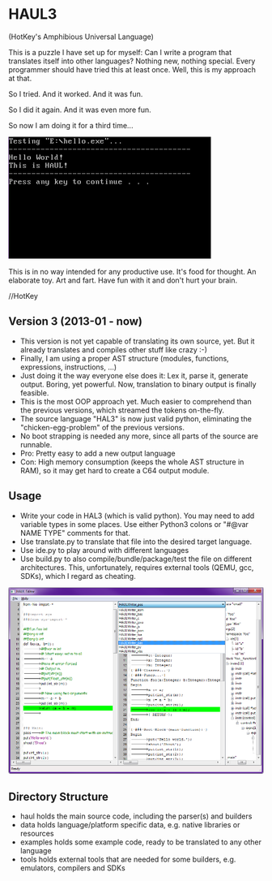 # HAUL3
(HotKey's Amphibious Universal Language)

This is a puzzle I have set up for myself: Can I write a program that translates itself into other languages? Nothing new, nothing special. Every programmer should have tried this at least once. Well, this is my approach at that.

So I tried. And it worked. And it was fun.

So I did it again. And it was even more fun.

So now I am doing it for a third time...

![Hello HAUL](https://github.com/hotkeymuc/haul/raw/master/haul3/data/media/build_hello.gif "Hello HAUL")


This is in no way intended for any productive use. It's food for thought. An elaborate toy. Art and fart.
Have fun with it and don't hurt your brain.

//HotKey


## Version 3 (2013-01 - now)
* This version is not yet capable of translating its own source, yet. But it already translates and compiles other stuff like crazy :-)
* Finally, I am using a proper AST structure (modules, functions, expressions, instructions, ...)
* Just doing it the way everyone else does it: Lex it, parse it, generate output. Boring, yet powerful. Now, translation to binary output is finally feasible.
* This is the most OOP approach yet. Much easier to comprehend than the previous versions, which streamed the tokens on-the-fly.
* The source language "HAL3" is now just valid python, eliminating the "chicken-egg-problem" of the previous versions.
* No boot strapping is needed any more, since all parts of the source are runnable.
* Pro: Pretty easy to add a new output language
* Con: High memory consumption (keeps the whole AST structure in RAM), so it may get hard to create a C64 output module.

## Usage
* Write your code in HAL3 (which is valid python). You may need to add variable types in some places. Use either Python3 colons or "#@var NAME TYPE" comments for that.
* Use translate.py to translate that file into the desired target language.
* Use ide.py to play around with different languages
* Use build.py to also compile/bundle/package/test the file on different architectures. This, unfortunately, requires external tools (QEMU, gcc, SDKs), which I regard as cheating.

![HAUL IDE](https://github.com/hotkeymuc/haul/raw/master/haul3/data/media/ide_screenshot000.png "HAUL IDE")

## Directory Structure
* haul holds the main source code, including the parser(s) and builders
* data holds language/platform specific data, e.g. native libraries or resources
* examples holds some example code, ready to be translated to any other language
* tools holds external tools that are needed for some builders, e.g. emulators, compilers and SDKs
